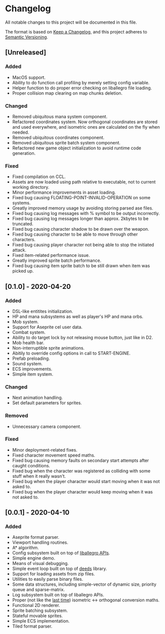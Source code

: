 # Changelog
All notable changes to this project will be documented in this file.

The format is based on [Keep a Changelog](https://keepachangelog.com/en/1.1.0),
and this project adheres to [Semantic Versioning](https://semver.org/spec/v2.0.0.html).

## [Unreleased]
### Added
- MacOS support.
- Ability to do function call profiling by merely setting config variable.
- Helper function to do proper error checking on liballegro file loading.
- Proper collision map clearing on map chunks deletion.

### Changed
- Removed ubiquitous mana system component.
- Refactored coordinates system. Now orthogonal coordinates are stored and used everywhere, and isometric ones are calculated on the fly when needed.
- Removed ubiquitous coordinates component.
- Removed ubiquitous sprite batch system component.
- Refactored new game object initialization to avoid runtime code generation.

### Fixed
- Fixed compilation on CCL.
- Assets are now loaded using path relative to executable, not to current working directory.
- Minor performance improvements in asset loading.
- Fixed bug causing FLOATING-POINT-INVALID-OPERATION on some systems.
- Greatly improved memory usage by avoiding storing parsed ase files.
- Fixed bug causing log messages with % symbol to be output incorrectly.
- Fixed bug causing log messages longer than approx. 2kbytes to be truncated.
- Fixed bug causing character shadow to be drawn over the weapon.
- Fixed bug causing character to be able to move through other characters.
- Fixed bug causing player character not being able to stop the initiated attack.
- Fixed item-related performance issue.
- Greatly improved sprite batch performance.
- Fixed bug causing item sprite batch to be still drawn when item was picked up.


## [0.1.0] - 2020-04-20
### Added
- DSL-like entitites initialization.
- HP and mana subsystems as well as player's HP and mana orbs.
- Mob system.
- Support for Aseprite cel user data.
- Combat system.
- Ability to do target lock by not releasing mouse button, just like in D2.
- Mob health bar.
- Non-interruptible sprite animations.
- Abitily to override config options in call to START-ENGINE.
- Prefab preloading.
- Sound system.
- ECS improvements.
- Simple item system.

### Changed
- Next animation handling.
- Set default parameters for sprites.

### Removed
- Unnecessary camera component.

### Fixed
- Minor deployment-related fixes.
- Fixed character movement speed maths.
- Fixed bug causing memory faults on secondary start attempts after caught conditions.
- Fixed bug when the character was registered as colliding with some stuff when it really wasn't.
- Fixed bug when the player character would start moving when it was not asked to.
- Fixed bug when the player character would keep moving when it was not asked to.

## [0.0.1] - 2020-04-10
### Added
- Aseprite format parser.
- Viewport handling routines.
- A* algorithm.
- Config subsystem built on top of [liballegro APIs](https://liballeg.org/a5docs/5.2.0/config.html).
- Simple engine demo.
- Means of visual debugging.
- Simple event loop built on top of [deeds](https://github.com/Shinmera/deeds) library.
- Support for loading assets from zip files.
- Utilities to easily parse binary files.
- Some data structures, including simple-vector of dynamic size, priority queue and sparse-matrix.
- Log subsystem built on top of liballegro APIs.
- Proper (not like the [last time](https://awkravchuk.itch.io/darkness-looming)) isometric <-> orthogonal conversion maths.
- Functional 2D renderer.
- Sprite batching subsystem.
- Stateful movable sprites.
- Simple ECS implementation.
- Tiled format parser.
